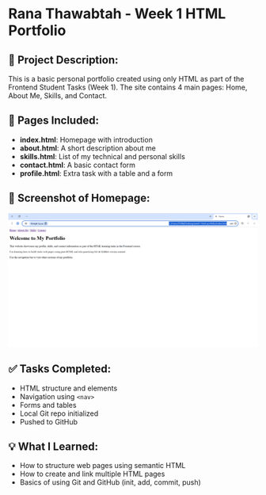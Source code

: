 # Rana Thawabtah - Week 1 HTML Portfolio

## 🧾 Project Description:
This is a basic personal portfolio created using only HTML as part of the Frontend Student Tasks (Week 1). The site contains 4 main pages: Home, About Me, Skills, and Contact.

## 📁 Pages Included:
- **index.html**: Homepage with introduction
- **about.html**: A short description about me
- **skills.html**: List of my technical and personal skills
- **contact.html**: A basic contact form
- **profile.html**: Extra task with a table and a form

## 📸 Screenshot of Homepage:
![Homepage Screenshot](screenshot.png)

## ✅ Tasks Completed:
- HTML structure and elements
- Navigation using `<nav>`
- Forms and tables
- Local Git repo initialized
- Pushed to GitHub

## 💡 What I Learned:
- How to structure web pages using semantic HTML
- How to create and link multiple HTML pages
- Basics of using Git and GitHub (init, add, commit, push)
